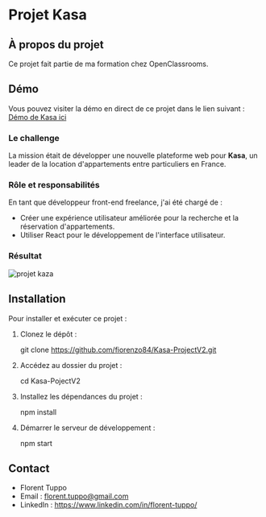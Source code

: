 # Projet Kasa

## À propos du projet

Ce projet fait partie de ma formation chez OpenClassrooms.
## Démo

Vous pouvez visiter la démo en direct de ce projet dans le lien suivant : [Démo de Kasa ici](https://kasa-inky-three.vercel.app)


### Le challenge

La mission était de développer une nouvelle plateforme web pour **Kasa**, un leader de la location d'appartements entre particuliers en France.

### Rôle et responsabilités

En tant que développeur front-end freelance, j'ai été chargé de :

- Créer une expérience utilisateur améliorée pour la recherche et la réservation d'appartements.
- Utiliser React pour le développement de l'interface utilisateur.

### Résultat

![projet kaza](https://github.com/fiorenzo84/Kasa-ProjectV2/assets/111232852/57aafcf2-4ff7-452c-9c36-a3f8c6d324a4)


## Installation

Pour installer et exécuter ce projet :

1. Clonez le dépôt :

   git clone https://github.com/fiorenzo84/Kasa-ProjectV2.git

2. Accédez au dossier du projet :

   cd Kasa-PojectV2

3. Installez les dépendances du projet :

   npm install

4. Démarrer le serveur de développement :

   npm start

## Contact

- Florent Tuppo
- Email : florent.tuppo@gmail.com
- LinkedIn : https://www.linkedin.com/in/florent-tuppo/
